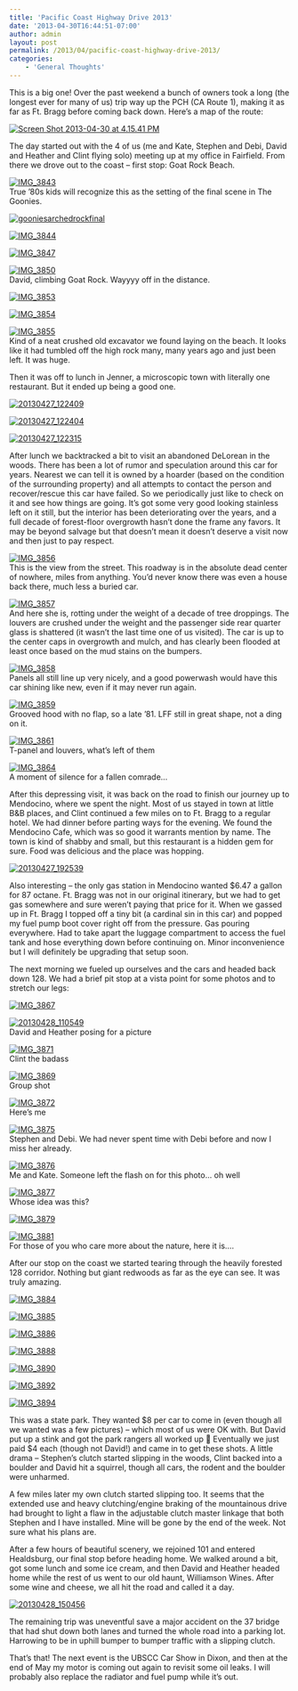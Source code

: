 ```yaml
---
title: 'Pacific Coast Highway Drive 2013'
date: '2013-04-30T16:44:51-07:00'
author: admin
layout: post
permalink: /2013/04/pacific-coast-highway-drive-2013/
categories:
    - 'General Thoughts'
---
```


This is a big one! Over the past weekend a bunch of owners took a long (the longest ever for many of us) trip way up the PCH (CA Route 1), making it as far as Ft. Bragg before coming back down. Here’s a map of the route:

[![Screen Shot 2013-04-30 at 4.15.41 PM](/assets/images/2013/04/Screen-Shot-2013-04-30-at-4.15.41-PM-300x248.png)](/assets/images/2013/04/Screen-Shot-2013-04-30-at-4.15.41-PM.png)

The day started out with the 4 of us (me and Kate, Stephen and Debi, David and Heather and Clint flying solo) meeting up at my office in Fairfield. From there we drove out to the coast – first stop: Goat Rock Beach.

[![IMG_3843](/assets/images/2013/04/IMG_3843-300x225.jpg)](/assets/images/2013/04/IMG_3843.jpg)  
True ’80s kids will recognize this as the setting of the final scene in The Goonies.

[![gooniesarchedrockfinal](/assets/images/2013/04/gooniesarchedrockfinal-300x150.jpg)](/assets/images/2013/04/gooniesarchedrockfinal.jpg)

[![IMG_3844](/assets/images/2013/04/IMG_3844-300x225.jpg)](/assets/images/2013/04/IMG_3844.jpg)

[![IMG_3847](/assets/images/2013/04/IMG_3847-300x225.jpg)](/assets/images/2013/04/IMG_3847.jpg)

[![IMG_3850](/assets/images/2013/04/IMG_3850-300x225.jpg)](/assets/images/2013/04/IMG_3850.jpg)  
David, climbing Goat Rock. Wayyyy off in the distance.

[![IMG_3853](/assets/images/2013/04/IMG_3853-300x225.jpg)](/assets/images/2013/04/IMG_3853.jpg)

[![IMG_3854](/assets/images/2013/04/IMG_3854-300x225.jpg)](/assets/images/2013/04/IMG_3854.jpg)

[![IMG_3855](/assets/images/2013/04/IMG_3855-300x225.jpg)](/assets/images/2013/04/IMG_3855.jpg)  
Kind of a neat crushed old excavator we found laying on the beach. It looks like it had tumbled off the high rock many, many years ago and just been left. It was huge.

Then it was off to lunch in Jenner, a microscopic town with literally one restaurant. But it ended up being a good one.

[![20130427_122409](/assets/images/2013/04/20130427_122409-300x224.jpg)](/assets/images/2013/04/20130427_122409.jpg)

[![20130427_122404](/assets/images/2013/04/20130427_122404-300x224.jpg)](/assets/images/2013/04/20130427_122404.jpg)

[![20130427_122315](/assets/images/2013/04/20130427_122315-300x225.jpg)](/assets/images/2013/04/20130427_122315.jpg)

After lunch we backtracked a bit to visit an abandoned DeLorean in the woods. There has been a lot of rumor and speculation around this car for years. Nearest we can tell it is owned by a hoarder (based on the condition of the surrounding property) and all attempts to contact the person and recover/rescue this car have failed. So we periodically just like to check on it and see how things are going. It’s got some very good looking stainless left on it still, but the interior has been deteriorating over the years, and a full decade of forest-floor overgrowth hasn’t done the frame any favors. It may be beyond salvage but that doesn’t mean it doesn’t deserve a visit now and then just to pay respect.

[![IMG_3856](/assets/images/2013/04/IMG_3856-300x225.jpg)](/assets/images/2013/04/IMG_3856.jpg)  
This is the view from the street. This roadway is in the absolute dead center of nowhere, miles from anything. You’d never know there was even a house back there, much less a buried car.

[![IMG_3857](/assets/images/2013/04/IMG_3857-300x225.jpg)](/assets/images/2013/04/IMG_3857.jpg)  
And here she is, rotting under the weight of a decade of tree droppings. The louvers are crushed under the weight and the passenger side rear quarter glass is shattered (it wasn’t the last time one of us visited). The car is up to the center caps in overgrowth and mulch, and has clearly been flooded at least once based on the mud stains on the bumpers.

[![IMG_3858](/assets/images/2013/04/IMG_3858-300x225.jpg)](/assets/images/2013/04/IMG_3858.jpg)  
Panels all still line up very nicely, and a good powerwash would have this car shining like new, even if it may never run again.

[![IMG_3859](/assets/images/2013/04/IMG_3859-300x225.jpg)](/assets/images/2013/04/IMG_3859.jpg)  
Grooved hood with no flap, so a late ’81. LFF still in great shape, not a ding on it.

[![IMG_3861](/assets/images/2013/04/IMG_3861-300x225.jpg)](/assets/images/2013/04/IMG_3861.jpg)  
T-panel and louvers, what’s left of them

[![IMG_3864](/assets/images/2013/04/IMG_3864-300x225.jpg)](/assets/images/2013/04/IMG_3864.jpg)  
A moment of silence for a fallen comrade…

After this depressing visit, it was back on the road to finish our journey up to Mendocino, where we spent the night. Most of us stayed in town at little B&amp;B places, and Clint continued a few miles on to Ft. Bragg to a regular hotel. We had dinner before parting ways for the evening. We found the Mendocino Cafe, which was so good it warrants mention by name. The town is kind of shabby and small, but this restaurant is a hidden gem for sure. Food was delicious and the place was hopping.

[![20130427_192539](/assets/images/2013/04/20130427_192539-300x225.jpg)](/assets/images/2013/04/20130427_192539.jpg)

Also interesting – the only gas station in Mendocino wanted $6.47 a gallon for 87 octane. Ft. Bragg was not in our original itinerary, but we had to get gas somewhere and sure weren’t paying that price for it. When we gassed up in Ft. Bragg I topped off a tiny bit (a cardinal sin in this car) and popped my fuel pump boot cover right off from the pressure. Gas pouring everywhere. Had to take apart the luggage compartment to access the fuel tank and hose everything down before continuing on. Minor inconvenience but I will definitely be upgrading that setup soon.

The next morning we fueled up ourselves and the cars and headed back down 128. We had a brief pit stop at a vista point for some photos and to stretch our legs:

[![IMG_3867](/assets/images/2013/04/IMG_3867-300x225.jpg)](/assets/images/2013/04/IMG_3867.jpg)

[![20130428_110549](/assets/images/2013/04/20130428_110549-300x225.jpg)](/assets/images/2013/04/20130428_110549.jpg)  
David and Heather posing for a picture

[![IMG_3871](/assets/images/2013/04/IMG_3871-300x225.jpg)](/assets/images/2013/04/IMG_3871.jpg)  
Clint the badass

[![IMG_3869](/assets/images/2013/04/IMG_3869-300x225.jpg)](/assets/images/2013/04/IMG_3869.jpg)  
Group shot

[![IMG_3872](/assets/images/2013/04/IMG_3872-300x225.jpg)](/assets/images/2013/04/IMG_3872.jpg)  
Here’s me

[![IMG_3875](/assets/images/2013/04/IMG_3875-300x225.jpg)](/assets/images/2013/04/IMG_3875.jpg)  
Stephen and Debi. We had never spent time with Debi before and now I miss her already.

[![IMG_3876](/assets/images/2013/04/IMG_3876-300x225.jpg)](/assets/images/2013/04/IMG_3876.jpg)  
Me and Kate. Someone left the flash on for this photo… oh well

[![IMG_3877](/assets/images/2013/04/IMG_3877-300x225.jpg)](/assets/images/2013/04/IMG_3877.jpg)  
Whose idea was this?

[![IMG_3879](/assets/images/2013/04/IMG_3879-300x225.jpg)](/assets/images/2013/04/IMG_3879.jpg)

[![IMG_3881](/assets/images/2013/04/IMG_3881-300x225.jpg)](/assets/images/2013/04/IMG_3881.jpg)  
For those of you who care more about the nature, here it is….

After our stop on the coast we started tearing through the heavily forested 128 corridor. Nothing but giant redwoods as far as the eye can see. It was truly amazing.

[![IMG_3884](/assets/images/2013/04/IMG_3884-300x225.jpg)](/assets/images/2013/04/IMG_3884.jpg)

[![IMG_3885](/assets/images/2013/04/IMG_3885-300x225.jpg)](/assets/images/2013/04/IMG_3885.jpg)

[![IMG_3886](/assets/images/2013/04/IMG_3886-300x225.jpg)](/assets/images/2013/04/IMG_3886.jpg)

[![IMG_3888](/assets/images/2013/04/IMG_3888-300x225.jpg)](/assets/images/2013/04/IMG_3888.jpg)

[![IMG_3890](/assets/images/2013/04/IMG_3890-300x225.jpg)](/assets/images/2013/04/IMG_3890.jpg)

[![IMG_3892](/assets/images/2013/04/IMG_3892-300x225.jpg)](/assets/images/2013/04/IMG_3892.jpg)

[![IMG_3894](/assets/images/2013/04/IMG_3894-300x225.jpg)](/assets/images/2013/04/IMG_3894.jpg)

This was a state park. They wanted $8 per car to come in (even though all we wanted was a few pictures) – which most of us were OK with. But David put up a stink and got the park rangers all worked up 🙂 Eventually we just paid $4 each (though not David!) and came in to get these shots. A little drama – Stephen’s clutch started slipping in the woods, Clint backed into a boulder and David hit a squirrel, though all cars, the rodent and the boulder were unharmed.

A few miles later my own clutch started slipping too. It seems that the extended use and heavy clutching/engine braking of the mountainous drive had brought to light a flaw in the adjustable clutch master linkage that both Stephen and I have installed. Mine will be gone by the end of the week. Not sure what his plans are.

After a few hours of beautiful scenery, we rejoined 101 and entered Healdsburg, our final stop before heading home. We walked around a bit, got some lunch and some ice cream, and then David and Heather headed home while the rest of us went to our old haunt, Williamson Wines. After some wine and cheese, we all hit the road and called it a day.

[![20130428_150456](/assets/images/2013/04/20130428_150456-300x224.jpg)](/assets/images/2013/04/20130428_150456.jpg)

The remaining trip was uneventful save a major accident on the 37 bridge that had shut down both lanes and turned the whole road into a parking lot. Harrowing to be in uphill bumper to bumper traffic with a slipping clutch.

That’s that! The next event is the UBSCC Car Show in Dixon, and then at the end of May my motor is coming out again to revisit some oil leaks. I will probably also replace the radiator and fuel pump while it’s out.